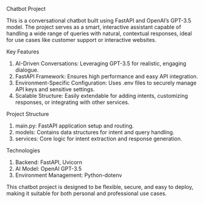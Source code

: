 Chatbot Project

This is a conversational chatbot built using FastAPI and OpenAI’s GPT-3.5 model. The project serves as a smart, interactive assistant capable of handling a wide range of queries with natural, contextual responses, ideal for use cases like customer support or interactive websites.

Key Features
1. AI-Driven Conversations: Leveraging GPT-3.5 for realistic, engaging dialogue.
2. FastAPI Framework: Ensures high performance and easy API integration.
3. Environment-Specific Configuration: Uses .env files to securely manage API keys and sensitive settings.
4. Scalable Structure: Easily extendable for adding intents, customizing responses, or integrating with other services.

Project Structure
1. main.py: FastAPI application setup and routing.
2. models: Contains data structures for intent and query handling.
3. services: Core logic for intent extraction and response generation.

Technologies
1. Backend: FastAPI, Uvicorn
2. AI Model: OpenAI GPT-3.5
3. Environment Management: Python-dotenv

This chatbot project is designed to be flexible, secure, and easy to deploy, making it suitable for both personal and professional use cases.






